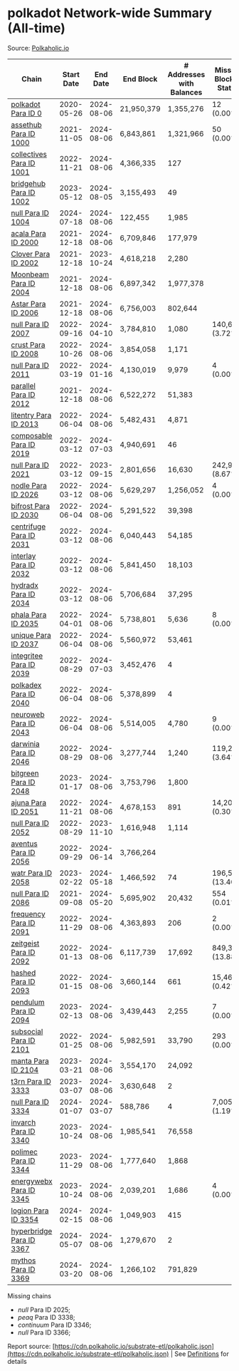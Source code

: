# polkadot Network-wide Summary (All-time)

Source: [Polkaholic.io](https://polkaholic.io)


| Chain            | Start Date | End Date | End Block | # Addresses with Balances | Missing Blocks / Status |
| ---------------- | ---------- | ---------| --------- | ------------------------- | ----------------------- |
| [polkadot Para ID 0](/polkadot/0-polkadot) | 2020-05-26 | 2024-08-06 | 21,950,379 |  1,355,276 | 12 (0.00%)  |
| [assethub Para ID 1000](/polkadot/1000-assethub) | 2021-11-05 | 2024-08-06 | 6,843,861 |  1,321,966 | 50 (0.00%)  |
| [collectives Para ID 1001](/polkadot/1001-collectives) | 2022-11-21 | 2024-08-06 | 4,366,335 |  127 |    |
| [bridgehub Para ID 1002](/polkadot/1002-bridgehub) | 2023-05-12 | 2024-08-05 | 3,155,493 |  49 |    |
| [null Para ID 1004](/polkadot/1004-people) | 2024-07-18 | 2024-08-06 | 122,455 |  1,985 |    |
| [acala Para ID 2000](/polkadot/2000-acala) | 2021-12-18 | 2024-08-06 | 6,709,846 |  177,979 |    |
| [Clover Para ID 2002](/polkadot/2002-clover) | 2021-12-18 | 2023-10-24 | 4,618,218 |  2,280 |    |
| [Moonbeam Para ID 2004](/polkadot/2004-moonbeam) | 2021-12-18 | 2024-08-06 | 6,897,342 |  1,977,378 |    |
| [Astar Para ID 2006](/polkadot/2006-astar) | 2021-12-18 | 2024-08-06 | 6,756,003 |  802,644 |    |
| [null Para ID 2007](/polkadot/2007-kapex) | 2022-09-16 | 2024-04-10 | 3,784,810 |  1,080 | 140,668 (3.72%)  |
| [crust Para ID 2008](/polkadot/2008-crust) | 2022-10-26 | 2024-08-06 | 3,854,058 |  1,171 |    |
| [null Para ID 2011](/polkadot/2011-equilibrium) | 2022-03-19 | 2024-01-16 | 4,130,019 |  9,979 | 4 (0.00%)  |
| [parallel Para ID 2012](/polkadot/2012-parallel) | 2021-12-18 | 2024-08-06 | 6,522,272 |  51,383 |    |
| [litentry Para ID 2013](/polkadot/2013-litentry) | 2022-06-04 | 2024-08-06 | 5,482,431 |  4,871 |    |
| [composable Para ID 2019](/polkadot/2019-composable) | 2022-03-12 | 2024-07-03 | 4,940,691 |  46 |    |
| [null Para ID 2021](/polkadot/2021-efinity) | 2022-03-12 | 2023-09-15 | 2,801,656 |  16,630 | 242,949 (8.67%)  |
| [nodle Para ID 2026](/polkadot/2026-nodle) | 2022-03-12 | 2024-08-06 | 5,629,297 |  1,256,052 | 4 (0.00%)  |
| [bifrost Para ID 2030](/polkadot/2030-bifrost) | 2022-06-04 | 2024-08-06 | 5,291,522 |  39,398 |    |
| [centrifuge Para ID 2031](/polkadot/2031-centrifuge) | 2022-03-12 | 2024-08-06 | 6,040,443 |  54,185 |    |
| [interlay Para ID 2032](/polkadot/2032-interlay) | 2022-03-12 | 2024-08-06 | 5,841,450 |  18,103 |    |
| [hydradx Para ID 2034](/polkadot/2034-hydradx) | 2022-03-12 | 2024-08-06 | 5,706,684 |  37,295 |    |
| [phala Para ID 2035](/polkadot/2035-phala) | 2022-04-01 | 2024-08-06 | 5,738,801 |  5,636 | 8 (0.00%)  |
| [unique Para ID 2037](/polkadot/2037-unique) | 2022-06-04 | 2024-08-06 | 5,560,972 |  53,461 |    |
| [integritee Para ID 2039](/polkadot/2039-integritee) | 2022-08-29 | 2024-07-03 | 3,452,476 |  4 |    |
| [polkadex Para ID 2040](/polkadot/2040-polkadex) | 2022-06-04 | 2024-08-06 | 5,378,899 |  4 |    |
| [neuroweb Para ID 2043](/polkadot/2043-neuroweb) | 2022-06-04 | 2024-08-06 | 5,514,005 |  4,780 | 9 (0.00%)  |
| [darwinia Para ID 2046](/polkadot/2046-darwinia) | 2022-08-29 | 2024-08-06 | 3,277,744 |  1,240 | 119,220 (3.64%)  |
| [bitgreen Para ID 2048](/polkadot/2048-bitgreen) | 2023-01-17 | 2024-08-06 | 3,753,796 |  1,800 |    |
| [ajuna Para ID 2051](/polkadot/2051-ajuna) | 2022-11-21 | 2024-08-06 | 4,678,153 |  891 | 14,204 (0.30%)  |
| [null Para ID 2052](/polkadot/2052-polkadot-parathread-2052) | 2022-08-29 | 2023-11-10 | 1,616,948 |  1,114 |    |
| [aventus Para ID 2056](/polkadot/2056-aventus) | 2022-09-29 | 2024-06-14 | 3,766,264 |   |    |
| [watr Para ID 2058](/polkadot/2058-watr) | 2023-02-22 | 2024-05-18 | 1,466,592 |  74 | 196,567 (13.40%)  |
| [null Para ID 2086](/polkadot/2086-kilt) | 2021-09-08 | 2024-05-20 | 5,695,902 |  20,432 | 554 (0.01%)  |
| [frequency Para ID 2091](/polkadot/2091-frequency) | 2022-11-29 | 2024-08-06 | 4,363,893 |  206 | 2 (0.00%)  |
| [zeitgeist Para ID 2092](/polkadot/2092-zeitgeist) | 2022-01-13 | 2024-08-06 | 6,117,739 |  17,692 | 849,383 (13.88%)  |
| [hashed Para ID 2093](/polkadot/2093-hashed) | 2022-01-15 | 2024-08-06 | 3,660,144 |  661 | 15,466 (0.42%)  |
| [pendulum Para ID 2094](/polkadot/2094-pendulum) | 2023-02-13 | 2024-08-06 | 3,439,443 |  2,255 | 7 (0.00%)  |
| [subsocial Para ID 2101](/polkadot/2101-subsocial) | 2022-01-25 | 2024-08-06 | 5,982,591 |  33,790 | 293 (0.00%)  |
| [manta Para ID 2104](/polkadot/2104-manta) | 2023-03-21 | 2024-08-06 | 3,554,170 |  24,092 |    |
| [t3rn Para ID 3333](/polkadot/3333-t3rn) | 2023-03-07 | 2024-08-06 | 3,630,648 |  2 |    |
| [null Para ID 3334](/polkadot/3334-polkadot-parathread-3334) | 2024-01-07 | 2024-03-07 | 588,786 |  4 | 7,005 (1.19%)  |
| [invarch Para ID 3340](/polkadot/3340-invarch) | 2023-10-24 | 2024-08-06 | 1,985,541 |  76,558 |    |
| [polimec Para ID 3344](/polkadot/3344-polimec) | 2023-11-29 | 2024-08-06 | 1,777,640 |  1,868 |    |
| [energywebx Para ID 3345](/polkadot/3345-energywebx) | 2023-10-24 | 2024-08-06 | 2,039,201 |  1,686 | 4 (0.00%)  |
| [logion Para ID 3354](/polkadot/3354-logion) | 2024-02-15 | 2024-08-06 | 1,049,903 |  415 |    |
| [hyperbridge Para ID 3367](/polkadot/3367-hyperbridge) | 2024-05-07 | 2024-08-06 | 1,279,670 |  2 |    |
| [mythos Para ID 3369](/polkadot/3369-mythos) | 2024-03-20 | 2024-08-06 | 1,266,102 |  791,829 |    |

Missing chains


* *null* Para ID 2025; 
* *peaq* Para ID 3338; 
* *continuum* Para ID 3346; 
* *null* Para ID 3366; 

Report source: [https://cdn.polkaholic.io/substrate-etl/polkaholic.json](https://cdn.polkaholic.io/substrate-etl/polkaholic.json) | See [Definitions](/DEFINITIONS.md) for details
